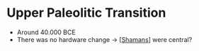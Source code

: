 # Upper Paleolitic Transition

- Around 40.000 BCE
- There was no hardware change -> [[Shamans]] were central?


[//begin]: # "Autogenerated link references for markdown compatibility"
[Shamans]: shamans "Shamans"
[//end]: # "Autogenerated link references"